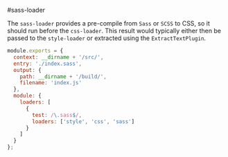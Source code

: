 #sass-loader

The `sass-loader` provides a pre-compile from `Sass` or `SCSS` to CSS, so it should run before the `css-loader`. This result would typically either then be passed to the `style-loader` or extracted using the `ExtractTextPlugin`.

```javascript
module.exports = {
  context: __dirname + '/src/',
  entry: './index.sass',
  output: {
    path: __dirname + '/build/',
    filename: 'index.js'
  },
  module: {
    loaders: [
      {
        test: /\.sass$/,
        loaders: ['style', 'css', 'sass']
      }
    ]
  }
};
```
